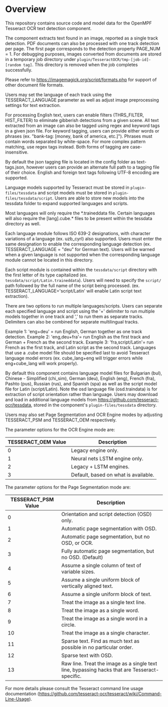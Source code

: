# Overview

This repository contains source code and model data for the OpenMPF Tesseract
OCR text detection component.

The component extracts text found in an image, reported as a single track detection.
PDF documents can also be processed with one track detection per page. The first page
corresponds to the detection property PAGE_NUM = 1. For debugging purposes, images converted
from documents are stored in a temporary job directory under
`plugin/TesseractOCR/tmp-[job-id]-[random tag]`. This directory is removed when the job completes successfully.

Please refer to https://imagemagick.org/script/formats.php for support of other document file formats.

Users may set the language of each track using the TESSERACT_LANGUAGE parameter
as well as adjust image preprocessing settings for text extraction.

For processing English text, users can enable filters (THRS_FILTER, HIST_FILTER)
to eliminate gibberish detections from a given scene. All text extracted from
an image can also be tagged using regex and keyword tags in a given json file.
For keyword tagging, users can provide either words or phrases
(ex. "bank-tag: [money, bank of america, etc.]"). Phrases must contain
words separated by white-space. For more complex pattern matching, use regex tags
instead. Both forms of tagging are case-insensitive.

By default the json tagging file is located in the config folder as text-tags.json,
however users can provide an alternate full path to a tagging file of their choice.
English and foreign text tags following UTF-8 encoding are supported.


Language models supported by Tesseract must be stored in `plugin-files/tessdata`
and script models must be stored in `plugin-files/tessdata/script`.
Users are able to store new models into the tessdata folder to expand
supported languages and scripts.


Most languages will only require the \*.traineddata file. Certain languages will
also require the [lang].cube.\* files to be present within the tessdata directory as well.

Each language module follows ISO 639-2 designations, with character variations
of a language (ex. uzb_cyrl) also supported. Users must enter the same designation
to enable the corresponding language detection (ex. TESSERACT_LANGUAGE = "deu"
for German text). Users will be warned when a given language is not supported when the
corresponding language module cannot be located in this directory.

Each script module is contained within the `tessdata/script` directory with the
first letter of its type capitalized (ex. `tessdata/script/Latin.traineddata`). Users will need to
specify the `script/` path followed by the full name of the script being processed.
(ex. TESSERACT_LANGUAGE='script/Latin' will enable Latin script text extraction).

There are two options to run multiple languages/scripts. Users can separate each
specified language and script using the '+' delimiter to run multiple models
together in one track and ',' to run them as separate tracks. Delimiters
can also be combined for separate multilingual tracks.

Example 1: 'eng+deu' = run English, German together as one track detection.
Example 2: 'eng,deu+fra'= run English as the first track and German + French
as the second track.
Example 3: 'fra,script/Latin'= run French as the first track, and Latin script as
the second track.
Languages that use a .cube model file should be specified
last to avoid Tesseract language model errors (ex. cube_lang+eng will trigger errors
while eng+cube_lang will work properly).


By default this component contains language model files for Bulgarian (bul),
Chinese - Simplified (chi_sim), German (deu), English (eng), French (fra), Pashto (pus),
Russian (rus), and Spanish (spa) as well as the script model file for Latin (script/Latin).
Note the osd language file (osd.traindata) is for extraction of script orientation rather than language.
Users may download and load in additional language models from https://github.com/tesseract-ocr/tessdata,
stored in the component's `plugin-files/tessdata` directory.

Users may also set Page Segmentation and OCR Engine modes by adjusting TESSERACT_PSM and
TESSERACT_OEM respectively.

The parameter options for the OCR Engine mode are:

TESSERACT_OEM Value| Description
------------- | -------------
0  |  Legacy engine only.
1  |  Neural nets LSTM engine only.
2  |  Legacy + LSTM engines.
3  |  Default, based on what is available.


The parameter options for the Page Segmentation mode are:

TESSERACT_PSM Value| Description
------------- | -------------
0  |  Orientation and script detection (OSD) only.
1  |  Automatic page segmentation with OSD.
2  |  Automatic page segmentation, but no OSD, or OCR.
3  |  Fully automatic page segmentation, but no OSD. (Default)
4  |  Assume a single column of text of variable sizes.
5  |  Assume a single uniform block of vertically aligned text.
6  |  Assume a single uniform block of text.
7  |  Treat the image as a single text line.
8  |  Treat the image as a single word.
9  |  Treat the image as a single word in a circle.
10 |  Treat the image as a single character.
11 |  Sparse text. Find as much text as possible in no particular order.
12 |  Sparse text with OSD.
13 |  Raw line. Treat the image as a single text line, bypassing hacks that are Tesseract-specific.

For more details please consult the Tesseract command line usage documentation
(https://github.com/tesseract-ocr/tesseract/wiki/Command-Line-Usage).
